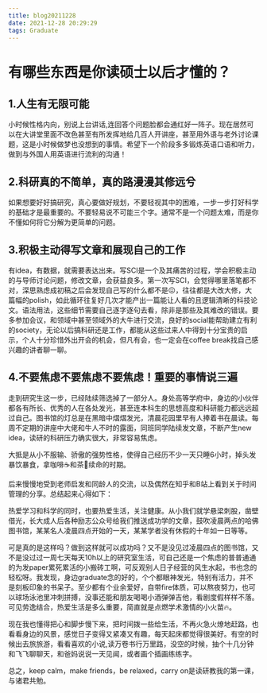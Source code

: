 ```yaml
---
title: blog20211228
date: 2021-12-28 20:29:29
tags: Graduate
---
```


# 有哪些东西是你读硕士以后才懂的？

## 1.人生有无限可能

小时候性格内向，别说上台讲话,连回答个问题脸都会通红好一阵子。现在居然可以在大讲堂里面不改色甚至有所发挥地给几百人开讲座，甚至用外语与老外讨论课题，这是小时候做梦也没想到的事情。希望下一个阶段多多锻炼英语口语和听力，做到与外国人用英语进行流利的沟通！

## 2.科研真的不简单，真的路漫漫其修远兮

如果想要好好搞研究，真心要做好规划，不要轻视其中的困难，一步一步打好科学的基础才是最重要的。不要轻易说不可能三个字。通常不是一个问题太难，而是你不懂如何将它分解为更简单的问题。

## 3.积极主动得写文章和展现自己的工作

有idea，有数据，就需要表达出来。写SCI是一个及其痛苦的过程，学会积极主动的与导师讨论问题，修改文章，会获益良多。第一次写SCI，会觉得哪里落笔都不对，深思熟虑成初稿之后会发现自己写的什么都不是😖，往往都是大改大修，大篇幅的polish，如此循环往复好几次才能产出一篇能让人看的且逻辑清晰的科技论文。语法用法，这些细节需要自己逐字逐句去看，除非是那些及其难改的错误。要多参加会议，和领域中甚至领域外的大牛进行交流，良好的social能帮助建立有利的society，无论以后搞科研还是工作，都能从这些过来人中得到十分宝贵的启示，个人十分珍惜外出开会的机会，但凡有会，也一定会在coffee break找自己感兴趣的讲者聊一聊。

## 4.不要焦虑不要焦虑不要焦虑！重要的事情说三遍

走到研究生这一步，已经陆续筛选掉了一部分人。身处高等学府中，身边的小伙伴都各有所长、优秀的人在各处发光，甚至连本科生的思想高度和科研能力都远远超过自己。图书馆的灯总是在黑暗中熠熠发光，清晨花园里早有人捧着书在晨读。每周不定期的讲座中大佬和牛人不时的露面，同班同学陆续发文章，不断产生new idea，读研的科研压力确实很大，非常容易焦虑。

大抵是从小不服输、骄傲的强势性格，使得自己经历不少一天只睡6小时，掉头发暴饮暴食，拿咖啡☕️和茶🍵续命的时期。

后来慢慢地受到老师启发和同龄人的交流，以及偶然在知乎和B站上看到关于时间管理的分享。总结起来心得如下：

热爱学习和科学的同时，也要热爱生活，关注健康。从小我们就学悬梁刺股，凿壁借光，长大成人后各种励志公众号给我们推送成功学的文章，鼓吹凌晨两点的哈佛图书馆，某某名人凌晨四点开始的一天，某某学者没有休假的十年如一日等等。

可是真的是这样吗？做到这样就可以成功吗？又不是没见过凌晨四点的图书馆，又不是没过过一周七天每天10h以上的研究室生活，可自己还是一个焦虑的普普通通的为发paper累死累活的小搬砖工啊，可反观别人日子经营的风生水起，书也念的轻松呀。我发现，身边graduate念的好的，个个都眼神发光，特别有活力，并不是刻板印象的书呆子。至少都有个业余爱好，自带fire体质，可以熬夜努力，也可以球场泳池里冲刺拼搏，没事还能和朋友喝喝小酒弹弹吉他，看剧度假样样不落。可见劳逸结合，热爱生活是多么重要，简直就是点燃学术激情的小火苗🔥。

现在我也懂得把心和脚步慢下来，把时间拨一些给生活，不再火急火燎地赶路，也看看身边的风景，感觉日子变得又紧凑又有趣，每天起床都觉得很美好。有空的时候出去旅旅游，看看喜欢的小说,读万卷书行万里路，没空的时候，抽个十几分钟和飞飞聊聊天，和爸妈说说一天见闻，或者画个插画练练字。

总之，keep calm，make friends，be relaxed，carry on是读研教我的第一课，与诸君共勉。

